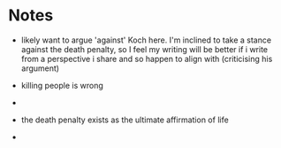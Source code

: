 # Notes
- likely want to argue 'against' Koch here. I'm inclined to take a stance against the death penalty, so I feel my writing will be better if i write from a perspective i share and so happen to align with (criticising his argument)


- killing people is wrong
- 
- the death penalty exists as the ultimate affirmation of life
- 
